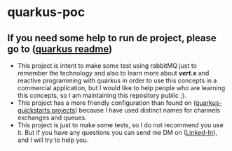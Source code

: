 # quarkus-poc

## If you need some help to run de project, please go to ([quarkus readme](./README-quarkus.md))

- This project is intent to make some test using rabbitMQ just to remember the technology and also to learn more about ***vert.x*** and reactive programming with quarkus in order to use this concepts in a commercial application, but I would like to help people who are learning this concepts, so I am maintaining this repository public ;).
- This project has a more friendly configuration than found on ([quarkus-quickstarts projects](https://github.com/quarkusio/quarkus-quickstarts)) because I have used distinct names for channels exchanges and queues.
- This project is just to make some tests, so I do not recommend you use it. But if you have any questions you can send me DM on ([Linked-In](https://www.linkedin.com/in/eduardo-villas-boas/)), and I will try to help you.
